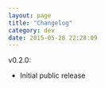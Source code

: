 ```yaml
---
layout: page
title: "Changelog"
category: dev
date: 2015-05-28 22:28:09
---
```


v0.2.0:
- Initial public release

